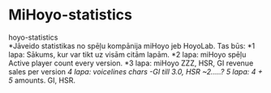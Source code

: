 # MiHoyo-statistics
hoyo-statistics<br>
*Jāveido statistikas no spēļu kompānija miHoyo jeb HoyoLab. Tas būs:
  *1 lapa: Sākums, kur var tikt uz visām citām lapām.
  *2 lapa: miHoyo spēļu Active player count every version.
  *3 lapa: miHoyo ZZZ, HSR, GI revenue sales per version
  *4 lapa: voicelines chars -GI till 3.0, HSR ~2.....?
  *5 lapa: 4* + 5* amounts. GI, HSR.




